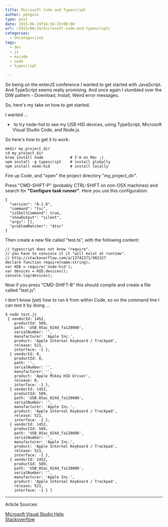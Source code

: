 ```yaml
---
title: Microsoft Code and Typescript
author: penguin
type: post
date: 2015-06-19T16:36:33+00:00
url: /2015/06/19/microsoft-code-and-typescript/
categories:
  - Uncategorized
tags:
  - dev
  - js
  - mscode
  - node
  - typescript

---
```

So being on the enterJS conference I wanted to get started with JavaScript. And TypeScript seems really promising. And once again I stumbled over the DIW pattern - Download, Install, Weird error messages.

So, here's my take on how to get started.

I wanted ...

  *  to try node-hid to see my USB HID devices, using TypeScript, Microsoft Visual Studio Code, and Node.js.

So here's how to get it to work:

```
mkdir my_project_dir
cd my_project_dir
brew install node            # I'm on Mac ;)
npm install -g typescript    # install globally
npm install node-hid         # install locally
```

Fire up Code, and "open" the project directory "my\_project\_dir".

Press "CMD-SHIFT-P" (probably CTRL-SHIFT on non-OSX machines) and search for **"Configure task runner"**. Here you use this configuration:

```
{
  "version": "0.1.0",
  "command": "tsc",
  "isShellCommand": true,
  "showOutput": "silent",
  "args": [],
  "problemMatcher": "$tsc"
}
```

Then create a new file called "test.ts", with the following content:

```
// typescript does not know "require".
// you have to convince it it "will exist at runtime".
// http://stackoverflow.com/a/12742371/902327
declare function require(name:string);
var HID = require('node-hid');
var devices = HID.devices();
console.log(devices);
```

Now if you press "CMD-SHIFT-B" this should compile and create a file called "test.js".

I don't know (yet) how to run it from within Code, so on the command line I can test it by doing ...

```
$ node test.js
 { vendorId: 1452,
    productId: 589,
    path: 'USB_05ac_024d_fa120000',
    serialNumber: '',
    manufacturer: 'Apple Inc.',
    product: 'Apple Internal Keyboard / Trackpad',
    release: 521,
    interface: -1 },
  { vendorId: 0,
    productId: 0,
    path: '',
    serialNumber: '',
    manufacturer: '',
    product: 'Apple Mikey HID Driver',
    release: 0,
    interface: -1 },
  { vendorId: 1452,
    productId: 589,
    path: 'USB_05ac_024d_fa120000',
    serialNumber: '',
    manufacturer: 'Apple Inc.',
    product: 'Apple Internal Keyboard / Trackpad',
    release: 521,
    interface: -1 },
  { vendorId: 1452,
    productId: 589,
    path: 'USB_05ac_024d_fa120000',
    serialNumber: '',
    manufacturer: 'Apple Inc.',
    product: 'Apple Internal Keyboard / Trackpad',
    release: 521,
    interface: -1 },
  { vendorId: 1452,
    productId: 589,
    path: 'USB_05ac_024d_fa120000',
    serialNumber: '',
    manufacturer: 'Apple Inc.',
    product: 'Apple Internal Keyboard / Trackpad',
    release: 521,
    interface: -1 } ]
```

* * *

Article Sources:

[Microsoft Visual Studio Help][1]  
[Stackoverflow][2]

 [1]: http://blogs.msdn.com/b/typescript/archive/2015/04/30/using-typescript-in-visual-studio-code.aspx
 [2]: http://stackoverflow.com/a/12742371/902327